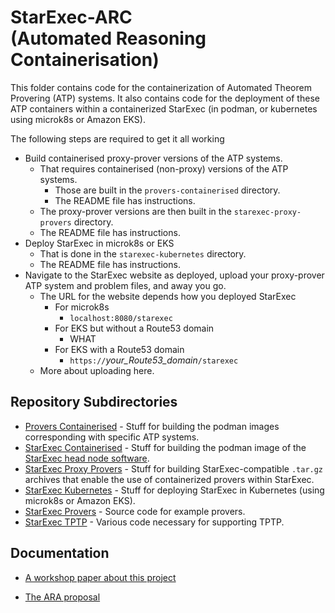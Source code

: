 # StarExec-ARC <br>(Automated Reasoning Containerisation)

This folder contains code for the containerization of Automated Theorem Provering (ATP) systems. 
It also contains code for the deployment of these ATP containers within a containerized StarExec 
(in podman, or kubernetes using microk8s or Amazon EKS).

The following steps are required to get it all working
* Build containerised proxy-prover versions of the ATP systems.
  - That requires containerised (non-proxy) versions of the ATP systems.
    * Those are built in the `provers-containerised` directory.
    * The README file has instructions.
  - The proxy-prover versions are then built in the `starexec-proxy-provers` directory.
  - The README file has instructions.
* Deploy StarExec in microk8s or EKS
  - That is done in the `starexec-kubernetes` directory.
  - The README file has instructions.
* Navigate to the StarExec website as deployed, upload your proxy-prover ATP system and problem 
  files, and away you go.
  - The URL for the website depends how you deployed StarExec
    * For microk8s
      - `localhost:8080/starexec`
    * For EKS but without a Route53 domain
      - WHAT
    * For EKS with a Route53 domain
      - `https://`*your_Route53_domain*`/starexec`
  - More about uploading here.

## Repository Subdirectories

- [Provers Containerised](provers-containerised/README.md) - Stuff for building the podman images corresponding with specific ATP systems.
- [StarExec Containerised](starexec-containerised/README.md) - Stuff for building the podman image of the [StarExec head node software](https://github.com/StarExecMiami/StarExec/).
- [StarExec Proxy Provers](starexec-proxy-provers/README.md) - Stuff for building StarExec-compatible `.tar.gz` archives that enable the use of containerized provers within StarExec.
- [StarExec Kubernetes](starexec-kubernetes/README.md) - Stuff for deploying StarExec in Kubernetes (using microk8s or Amazon EKS).
- [StarExec Provers](starexec-provers/README.md) - Source code for example provers.
- [StarExec TPTP](starexec-tptp/README.md) - Various code necessary for supporting TPTP.

## Documentation

- [A workshop paper about this project](https://www.eprover.org/EVENTS/IWIL-2024/IWIL-24-Preproceedings.pdf)

- [The ARA proposal](https://www.amazon.science/research-awards/recipients/geoffrey-sutcliffe)
